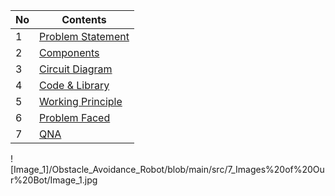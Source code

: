 | No | Contents                                                                              |
|----|---------------------------------------------------------------------------------------|
| 1  | [Problem Statement](/src/0_Problem%20Statement/statement.md) |
| 2  | [Components](/src/1_Components)                              |
| 3  | [Circuit Diagram](/src/2_Circuit%20Diagram)                  |
| 4  | [Code & Library](/src/3_Code%20and%20Libraries)              |
| 5  | [Working Principle](/src/4_Problem%20Faced/Problems.md)      |
| 6  | [Problem Faced](/src/5_Working%20Principle/how_it_works.md)  |
| 7  | [QNA](/src/6_QNA/Sample_ques.md)                             |

![Image_1]/Obstacle_Avoidance_Robot/blob/main/src/7_Images%20of%20Our%20Bot/Image_1.jpg
